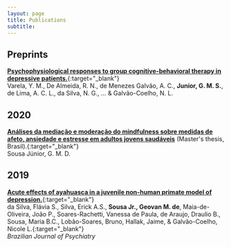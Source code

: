 ```yaml
---
layout: page
title: Publications
subtitle: 
---
```


## Preprints
[**Psychophysiological responses to group cognitive-behavioral therapy in depressive patients.**](https://www.researchsquare.com/article/rs-62867/v1){:target="_blank"}  
Varela, Y. M., De Almeida, R. N., de Menezes Galvão, A. C., **Junior, G. M. S.**, de Lima, A. C. L., da Silva, N. G., ... & Galvão-Coelho, N. L.

## 2020
[**Análises da mediação e moderação do mindfulness sobre medidas de afeto, ansiedade e estresse em adultos jovens saudáveis**](https://repositorio.ufrn.br/jspui/handle/123456789/28431) (Master's thesis, Brasil).{:target="_blank"}  
Sousa Júnior, G. M. D.

## 2019
[**Acute effects of ayahuasca in a juvenile non-human primate model of depression.**](https://doi.org/10.1590/1516-4446-2018-0140){:target="_blank"}  
da Silva, Flávia S., Silva, Erick A.S., **Sousa Jr., Geovan M. de**, Maia-de-Oliveira, João P., Soares-Rachetti, Vanessa de Paula, de Araujo, Draulio B., Sousa, Maria B.C., Lobão-Soares, Bruno, Hallak, Jaime, & Galvão-Coelho, Nicole L.{:target="_blank"}  
_Brazilian Journal of Psychiatry_
